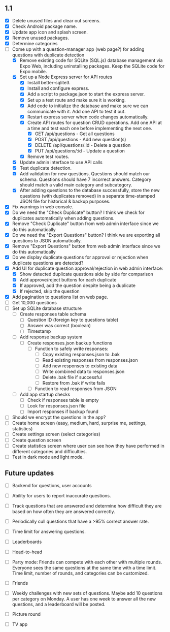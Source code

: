 ## 1.1
  - [x] Delete unused files and clear out screens.
  - [x] Check Android package name.
  - [x] Update app icon and splash screen.
  - [x] Remove unused packages.
  - [x] Determine categories
  - [ ] Come up with a question-manager app (web page?) for adding questions with duplicate detection
    - [x] Remove existing code for SQLite (SQL.js) database management via Expo Web, including uninstalling packages. Keep the SQLite code for Expo mobile.
    - [x] Set up a Node Express server for API routes
      - [x] Install better-sqlite3.
      - [x] Install and configure express.
      - [x] Add a script to package.json to start the express server.
      - [x] Set up a test route and make sure it is working.
      - [x] Add code to initialize the database and make sure we can communicate with it. Add one API to test it out.
      - [x] Restart express server when code changes automatically.
      - [x] Create API routes for question CRUD operations. Add one API at a time and test each one before implementing the next one.
        - [x] GET /api/questions - Get all questions
        - [x] POST /api/questions - Add new question(s)
        - [x] DELETE /api/questions/:id - Delete a question
        - [x] PUT /api/questions/:id - Update a question
      - [x] Remove test routes.
    - [x] Update admin interface to use API calls
    - [x] Test duplicate detection.
    - [x] Add validation for new questions. Questions should match our schema. Questions should have 7 incorrect answers. Category should match a valid main category and subcategory.
    - [x] After adding questions to the database successfully, store the new questions (with duplicates removed) in a separate time-stamped JSON file for historical & backup purposes.
  - [x] Fix warnings in web console.
  - [x] Do we need the "Check Duplicate" button? I think we check for duplicates automatically when adding questions.
  - [x] Remove "Check Duplicate" button from web admin interface since we do this automatically
  - [x] Do we need the "Export Questions" button? I think we are exporting all questions to JSON automatically.
  - [x] Remove "Export Questions" button from web admin interface since we do this automatically
  - [x] Do we display duplicate questions for approval or rejection when duplicate questions are detected?
  - [x] Add UI for duplicate question approval/rejection in web admin interface:
    - [x] Show detected duplicate questions side by side for comparison
    - [x] Add approve/reject buttons for each duplicate
    - [x] If approved, add the question despite being a duplicate
    - [x] If rejected, skip the question
  - [x] Add pagination to questions list on web page.
  - [ ] Get 10,000 questions
  - [ ] Set up SQLite database structure
    - [ ] Create responses table schema
      - [ ] Question ID (foreign key to questions table)
      - [ ] Answer was correct (boolean)
      - [ ] Timestamp
    - [ ] Add response backup system
      - [ ] Create responses.json backup functions
        - [ ] Function to safely write responses:
          - [ ] Copy existing responses.json to .bak
          - [ ] Read existing responses from responses.json
          - [ ] Add new responses to existing data
          - [ ] Write combined data to responses.json
          - [ ] Delete .bak file if successful
          - [ ] Restore from .bak if write fails
        - [ ] Function to read responses from JSON
    - [ ] Add app startup checks
      - [ ] Check if responses table is empty
      - [ ] Look for responses.json file
      - [ ] Import responses if backup found
  - [ ] Should we encrypt the questions in the app?
  - [ ] Create home screen (easy, medium, hard, surprise me, settings, statistics)
  - [ ] Create settings screen (select categories)
  - [ ] Create question screen
  - [ ] Create statistics screen where user can see how they have performed in different categories and difficulties.
  - [ ] Test in dark mode and light mode.

## Future updates
  - [ ] Backend for questions, user accounts
  - [ ] Ability for users to report inaccurate questions.
  - [ ] Track questions that are answered and determine how difficult they are based on how often they are answered correctly.
  - [ ] Periodically cull questions that have a >95% correct answer rate.
  - [ ] Time limit for answering questions.
  - [ ] Leaderboards
  - [ ] Head-to-head
  - [ ] Party mode: Friends can compete with each other with multiple rounds. Everyone sees the same questions at the same time with a time limit. Time limit, number of rounds, and categories can be customized.
  - [ ] Friends
  - [ ] Weekly challenges with new sets of questions. Maybe add 10 questions per category on Monday. A user has one week to answer all the new questions, and a leaderboard will be posted.
  - [ ] Picture round
  - [ ] TV app

